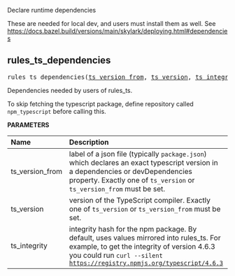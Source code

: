 <!-- Generated with Stardoc: http://skydoc.bazel.build -->

Declare runtime dependencies

These are needed for local dev, and users must install them as well.
See https://docs.bazel.build/versions/main/skylark/deploying.html#dependencies


<a id="rules_ts_dependencies"></a>

## rules_ts_dependencies

<pre>
rules_ts_dependencies(<a href="#rules_ts_dependencies-ts_version_from">ts_version_from</a>, <a href="#rules_ts_dependencies-ts_version">ts_version</a>, <a href="#rules_ts_dependencies-ts_integrity">ts_integrity</a>)
</pre>

Dependencies needed by users of rules_ts.

To skip fetching the typescript package, define repository called `npm_typescript` before calling this.


**PARAMETERS**


| Name  | Description | Default Value |
| :------------- | :------------- | :------------- |
| <a id="rules_ts_dependencies-ts_version_from"></a>ts_version_from |  label of a json file (typically <code>package.json</code>) which declares an exact typescript version in a dependencies or devDependencies property. Exactly one of <code>ts_version</code> or <code>ts_version_from</code> must be set.   |  <code>None</code> |
| <a id="rules_ts_dependencies-ts_version"></a>ts_version |  version of the TypeScript compiler. Exactly one of <code>ts_version</code> or <code>ts_version_from</code> must be set.   |  <code>None</code> |
| <a id="rules_ts_dependencies-ts_integrity"></a>ts_integrity |  integrity hash for the npm package. By default, uses values mirrored into rules_ts. For example, to get the integrity of version 4.6.3 you could run <code>curl --silent https://registry.npmjs.org/typescript/4.6.3 | jq -r '.dist.integrity'</code>   |  <code>None</code> |


